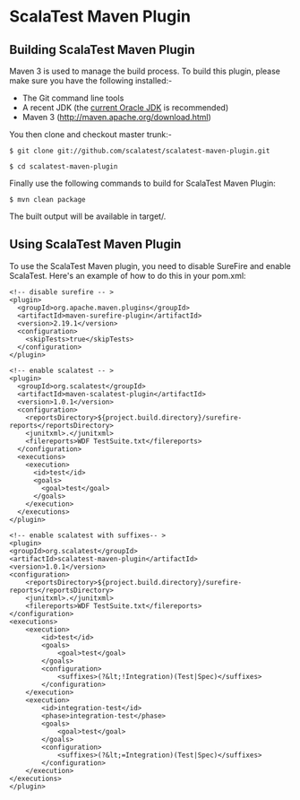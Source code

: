 ScalaTest Maven Plugin
======================

Building ScalaTest Maven Plugin
-------------------------------

Maven 3 is used to manage the build process.  To build this plugin, please make sure you have the following installed:-

  * The Git command line tools
  * A recent JDK (the [current Oracle JDK](http://www.oracle.com/technetwork/java/javase/downloads/index.html) is recommended)
  * Maven 3 (http://maven.apache.org/download.html)

You then clone and checkout master trunk:-

    $ git clone git://github.com/scalatest/scalatest-maven-plugin.git
    
    $ cd scalatest-maven-plugin

Finally use the following commands to build for ScalaTest Maven Plugin: 

    $ mvn clean package

The built output will be available in target/.

Using ScalaTest Maven Plugin
----------------------------

To use the ScalaTest Maven plugin, you need to disable SureFire and enable ScalaTest. Here's an example of how to do this in your pom.xml: 

    <!-- disable surefire -- >
    <plugin>
      <groupId>org.apache.maven.plugins</groupId>
      <artifactId>maven-surefire-plugin</artifactId>
      <version>2.19.1</version>
      <configuration>
        <skipTests>true</skipTests>
      </configuration>
    </plugin>
    
    <!-- enable scalatest -- >
    <plugin>
      <groupId>org.scalatest</groupId>
      <artifactId>maven-scalatest-plugin</artifactId>
      <version>1.0.1</version>
      <configuration>
        <reportsDirectory>${project.build.directory}/surefire-reports</reportsDirectory>
        <junitxml>.</junitxml>
        <filereports>WDF TestSuite.txt</filereports>
      </configuration>
      <executions>
        <execution>
          <id>test</id>
          <goals>
            <goal>test</goal>
          </goals>
        </execution>
      </executions>
    </plugin>
    
    <!-- enable scalatest with suffixes-- >
    <plugin>
    <groupId>org.scalatest</groupId>
    <artifactId>scalatest-maven-plugin</artifactId>
    <version>1.0.1</version>
    <configuration>
        <reportsDirectory>${project.build.directory}/surefire-reports</reportsDirectory>
        <junitxml>.</junitxml>
        <filereports>WDF TestSuite.txt</filereports>
    </configuration>
    <executions>
        <execution>
            <id>test</id>
            <goals>
                <goal>test</goal>
            </goals>
            <configuration>
                <suffixes>(?&lt;!Integration)(Test|Spec)</suffixes>
            </configuration>
        </execution>
        <execution>
            <id>integration-test</id>
            <phase>integration-test</phase>
            <goals>
                <goal>test</goal>
            </goals>
            <configuration>
                <suffixes>(?&lt;=Integration)(Test|Spec)</suffixes>
            </configuration>
        </execution>
    </executions>
    </plugin>